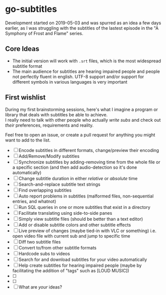 # go-subtitles

Development started on 2019-05-03 and was spurred as an idea a few days earlier, as I was struggling with the subtitles of the lastest episode in the "A Symphony of Frost and Flame" series.


## Core Ideas

- The initial version will work with `.srt` files, which is the most widespread subtitle format
- The main audience for subtitles are hearing impaired people and people not perfectly fluent in english. UTF-8 support and/or support for different symbols in various languages is very important

## First wishlist
During my first brainstorming sessions, here's what I imagine a program or library that deals with subtitles be able to achieve.    
I really need to talk with other people who actually *write subs* and check out *their* preferences, requirements and reality.

Feel free to open an issue, or create a pull request for anything you might want to add to the list.

- [ ] Encode subtitles in different formats, change/preview their encoding
- [ ] Add/Remove/Modify subtitles
- [ ] Synchronize subtitles by adding-removing time from the whole file or a specific section (and then add audio-detection so it's done automatically)
- [ ] Change subtitle duration in either *relative* or *absolute* time
- [ ] Search-and-replace subtitle text strings
- [ ] Find overlapping subtitles
- [ ] Auto report problems in subtitles (malformed files, non-sequential entries, and whatnot)
- [ ] Run SQL queries in one or more subtitles that exist in a directory
- [ ] Facilitate translating using side-to-side panes
- [ ] Simply view subtitle files (should be better than a text editor)
- [ ] Add or disable subtitle colors and other subtitle effects
- [ ] Live preview of changes (maybe tied-in with VLC or something) i.e. open video file with current sub and jump to specific time
- [ ] Diff two subtitle files
- [ ] Convert to/from other subtitle formats
- [ ] Hardcode subs to videos 
- [ ] Search for and download subtitles for your video automatically
- [ ] Help create subtitles for hearing impaired people (maybe by facilitating the addition of "tags" such as [LOUD MUSIC])
- [ ]   
- [ ]    
- [ ] What are *your* ideas?
